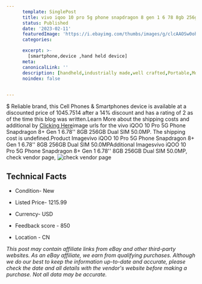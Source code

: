 ```yaml
---
      template: SinglePost
      title: vivo iqoo 10 pro 5g phone snapdragon 8 gen 1 6 78 8gb 256gb dual sim 50 0mp
      status: Published
      date: '2023-02-11'
      featuredImage: 'https://i.ebayimg.com/thumbs/images/g/clcAAOSw0ohi13eZ/s-l225.jpg'
      categories: 

      excerpt: >-
        [smartphone,device ,hand held device]
      meta:
      canonicalLink: ''
      description: [handheld,industrially made,well crafted,Portable,Mobile,Compact,Convenient,Lightweight,Maneuverable,Man-portable,Miniature,Carriable,Hand-held,Light,Holdable,Transportable,Mobile device,Pocket-sized,On-the-go,Wireless,Cordless,Compact size,Convenient size, smartphone,device ,hand held device]
      noindex: false

        
---
```

$
    Reliable brand, this Cell Phones & Smartphones device is available at a discounted price of 1045.7514 after a 14% discount and has a rating of 2 as of the time this blog was written.Learn More about the shipping costs and additional by [Clicking Here](https://www.ebay.com/itm/225082301117?hash=item3467f35abd%3Ag%3AclcAAOSw0ohi13eZ&mkevt=1&mkcid=1&mkrid=711-53200-19255-0&campid=%253CePNCampaignId%253E&customid=%253CreferenceId%253E&toolid=10049)image urls for the vivo iQOO 10 Pro 5G Phone Snapdragon 8+ Gen 1 6.78'' 8GB 256GB Dual SIM 50.0MP. The shipping cost is undefined.Product Imagevivo iQOO 10 Pro 5G Phone Snapdragon 8+ Gen 1 6.78'' 8GB 256GB Dual SIM 50.0MPAdditional Imagesvivo iQOO 10 Pro 5G Phone Snapdragon 8+ Gen 1 6.78'' 8GB 256GB Dual SIM 50.0MP, check vendor page, ![check vendor page](https://origin-galleryplus.ebayimg.com/ws/web/225082301117_2_0_1/225x225.jpg,https://origin-galleryplus.ebayimg.com/ws/web/225082301117_3_0_1/225x225.jpg,https://origin-galleryplus.ebayimg.com/ws/web/225082301117_4_0_1/225x225.jpg,https://origin-galleryplus.ebayimg.com/ws/web/225082301117_5_0_1/225x225.jpg,https://origin-galleryplus.ebayimg.com/ws/web/225082301117_6_0_1/225x225.jpg,https://origin-galleryplus.ebayimg.com/ws/web/225082301117_7_0_1/225x225.jpg)
    
    

 ## Technical Facts 



     
      

 - Condition- New 


      

 - Listed Price- 1215.99 


      

 - Currency- USD 


      

 - Feedback score - 850 


      

 - Location - CN 


      
      

 *_This post may contain affiliate links from eBay and other third-party websites. As an eBay affiliate, we earn from qualifying purchases. Although we do our best to keep the information up-to-date and accurate, please check the date and all details with the vendor's website before making a purchase. Not all data may be accurate._*



    
    
    
    
    
